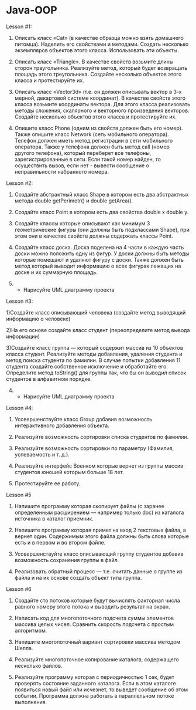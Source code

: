 # Java-OOP

Lesson #1:

1) Описать класс «Cat» (в качестве образца можно взять домашнего питомца).
Наделить его свойствами и методами. Создать несколько экземпляров объектов этого
класса. Использовать эти объекты.

2) Описать класс «Triangle». В качестве свойств возьмите длины сторон
треугольника. Реализуйте метод, который будет возвращать площадь этого
треугольника. Создайте несколько объектов этого класса и протестируйте их.

3) Описать класс «Vector3d» (т.е. он должен описывать вектор в 3-х мерной,
декартовой системе координат). В качестве свойств этого класса возьмите
координаты вектора. Для этого класса реализовать методы сложения, скалярного и
векторного произведения векторов. Создайте несколько объектов этого класса и
протестируйте их.

4) Опишите класс Phone (одним из свойств должен быть его номер). Также опишите
класс Network (сеть мобильного оператора).
Телефон должен иметь метод
регистрации в сети мобильного оператора. Также у телефона должен быть метод call
(номер другого телефона), который переберет все телефоны, зарегистрированные в
сети. Если такой номер найден, то осуществить вызов, если нет - вывести сообщение
о неправильности набранного номера.

Lesson #2:

1. Создайте абстрактный класс Shape в котором есть два
абстрактных метода double getPerimetr() и double getArea().

2. Создайте класс Point в котором есть два свойства double x
double y.

3. Создайте классы которые описывают как минимум 3
геометрические фигуры (они должны быть подклассами
Shape), при этом они в качестве свойств должны содержать
классы Point.

4. Создайте класс доска. Доска поделена на 4 части в каждую
часть доски можно положить одну из фигур. У доски должны
быть методы которые помещают и удаляют фигуру с доски.
Также должен быть метод который выводит информацию о
всех фигурах лежащих на доске и их суммарную площадь.

5. * Нарисуйте UML диаграмму проекта

Lesson #3:

1)Создайте класс описывающий человека (создайте метод
выводящий информацию о человеке)

2)На его основе создайте класс студент (переопределите
метод вывода информации)

3)Создайте класс группа — который содержит массив из 10
объектов класса студент. Реализуйте методы добавления,
удаления студента и метод поиска студента по фамилии. В
случае
попытки добавления 11 студента создайте
собственное исключение и обработайте его. Определите
метод toString() для группы так, что бы он выводил список
студентов в алфавитном порядке.

4) * Нарисуйте UML диаграмму проекта

Lesson #4:

1. Усовершенствуйте класс Group добавив возможность
интерактивного добавления объекта.

2. Реализуйте возможность сортировки списка студентов
по фамилии.

3. Реализуйте возможность сортировки по параметру
(Фамилия, успеваемость и т. д.).

4. Реализуйте интерфейс Военком которые вернет из группы
массив студентов юношей которым больше 18 лет.

5. Протестируйте ее работу.

Lesson #5

1. Напишите программу которая скопирует файлы (с заранее
определенным расширением — например только doc) из
каталога источника в каталог приемник.

2. Напишите программу которая примет на вход 2 текстовых
файла, а вернет один. Содержимым этого файла должны
быть слова которые есть и в первом и во втором файле.

3. Усовершенствуйте класс описывающий группу студентов
добавив возможность сохранения группы в файл.

4. Реализовать обратный процесс — т.е. считать данные о
группе из файла и на их основе создать объект типа группа.

Lesson #6

1) Создайте сто потоков которые будут вычислять факториал
числа равного номеру этого потока и выводить результат на
экран.

2) Написать код для многопоточного подсчета суммы элементов
массива целых чисел. Сравнить скорость подсчета с простым
алгоритмом.

3) Напишите многопоточный вариант сортировки массива
методом Шелла.

4) Реализуйте многопоточное копирование каталога,
содержащего несколько файлов.

5) Реализуйте программу которая с периодичностью 1 сек,
будет проверять состояние заданного каталога. Если в этом
каталоге появиться новый файл или исчезнет, то выведет
сообщение об этом событии. Программа должна работать в
параллельном потоке выполнения.

